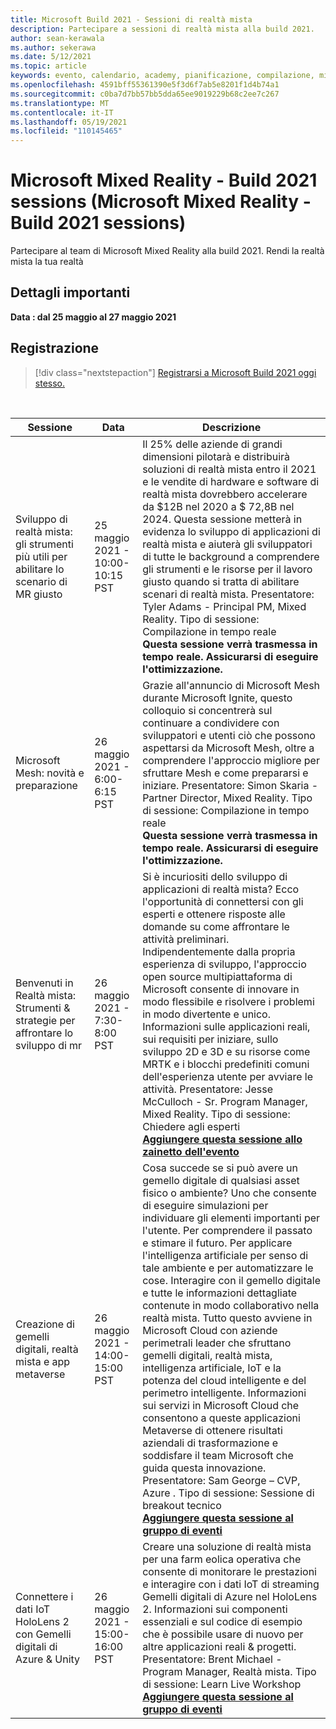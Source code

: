 ```yaml
---
title: Microsoft Build 2021 - Sessioni di realtà mista
description: Partecipare a sessioni di realtà mista alla build 2021.
author: sean-kerawala
ms.author: sekerawa
ms.date: 5/12/2021
ms.topic: article
keywords: evento, calendario, academy, pianificazione, compilazione, microsoft
ms.openlocfilehash: 4591bff55361390e5f3d6f7ab5e8201f1d4b74a1
ms.sourcegitcommit: c0ba7d7bb57bb5dda65ee9019229b68c2ee7c267
ms.translationtype: MT
ms.contentlocale: it-IT
ms.lasthandoff: 05/19/2021
ms.locfileid: "110145465"
---
```

# <a name="microsoft-mixed-reality---build-2021-sessions"></a>Microsoft Mixed Reality - Build 2021 sessions (Microsoft Mixed Reality - Build 2021 sessions)

Partecipare al team di Microsoft Mixed Reality alla build 2021. Rendi la realtà mista la tua realtà

## <a name="important-details"></a>Dettagli importanti

**Data : dal 25 maggio al 27 maggio 2021**

## <a name="registration"></a>Registrazione

> [!div class="nextstepaction"] 
> [Registrarsi a Microsoft Build 2021 oggi stesso.](https://register.build.microsoft.com/)

<br>

|Sessione|Data|Descrizione|
|-------------|-------------|-----|
| Sviluppo di realtà mista: gli strumenti più utili per abilitare lo scenario di MR giusto|25 maggio 2021 - 10:00-10:15 PST|Il 25% delle aziende di grandi dimensioni pilotarà e distribuirà soluzioni di realtà mista entro il 2021 e le vendite di hardware e software di realtà mista dovrebbero accelerare da $12B nel 2020 a $ 72,8B nel 2024. Questa sessione metterà in evidenza lo sviluppo di applicazioni di realtà mista e aiuterà gli sviluppatori di tutte le background a comprendere gli strumenti e le risorse per il lavoro giusto quando si tratta di abilitare scenari di realtà mista. Presentatore: Tyler Adams - Principal PM, Mixed Reality. Tipo di sessione: Compilazione in tempo reale <br><b>Questa sessione verrà trasmessa in tempo reale. Assicurarsi di eseguire l'ottimizzazione.</b>|
| Microsoft Mesh: novità e preparazione|26 maggio 2021 - 6:00-6:15 PST|Grazie all'annuncio di Microsoft Mesh durante Microsoft Ignite, questo colloquio si concentrerà sul continuare a condividere con sviluppatori e utenti ciò che possono aspettarsi da Microsoft Mesh, oltre a comprendere l'approccio migliore per sfruttare Mesh e come prepararsi e iniziare. Presentatore: Simon Skaria - Partner Director, Mixed Reality. Tipo di sessione: Compilazione in tempo reale<br><b>Questa sessione verrà trasmessa in tempo reale. Assicurarsi di eseguire l'ottimizzazione.</b>|
| Benvenuti in Realtà mista: Strumenti & strategie per affrontare lo sviluppo di mr|26 maggio 2021 - 7:30-8:00 PST| Si è incuriositi dello sviluppo di applicazioni di realtà mista? Ecco l'opportunità di connettersi con gli esperti e ottenere risposte alle domande su come affrontare le attività preliminari. Indipendentemente dalla propria esperienza di sviluppo, l'approccio open source multipiattaforma di Microsoft consente di innovare in modo flessibile e risolvere i problemi in modo divertente e unico. Informazioni sulle applicazioni reali, sui requisiti per iniziare, sullo sviluppo 2D e 3D e su risorse come MRTK e i blocchi predefiniti comuni dell'esperienza utente per avviare le attività. Presentatore: Jesse McCulloch - Sr. Program Manager, Mixed Reality. Tipo di sessione: Chiedere agli esperti<br><b>[Aggiungere questa sessione allo zainetto dell'evento](https://mybuild.microsoft.com/sessions/6e69bf88-10ba-45a2-a2d0-bee591d703d5)</b>|
| Creazione di gemelli digitali, realtà mista e app metaverse|26 maggio 2021 - 14:00-15:00 PST|Cosa succede se si può avere un gemello digitale di qualsiasi asset fisico o ambiente?  Uno che consente di eseguire simulazioni per individuare gli elementi importanti per l'utente. Per comprendere il passato e stimare il futuro. Per applicare l'intelligenza artificiale per senso di tale ambiente e per automatizzare le cose.  Interagire con il gemello digitale e tutte le informazioni dettagliate contenute in modo collaborativo nella realtà mista.  Tutto questo avviene in Microsoft Cloud con aziende perimetrali leader che sfruttano gemelli digitali, realtà mista, intelligenza artificiale, IoT e la potenza del cloud intelligente e del perimetro intelligente.  Informazioni sui servizi in Microsoft Cloud che consentono a queste applicazioni Metaverse di ottenere risultati aziendali di trasformazione e soddisfare il team Microsoft che guida questa innovazione. Presentatore: Sam George – CVP, Azure . Tipo di sessione: Sessione di breakout tecnico<br><b>[Aggiungere questa sessione al gruppo di eventi](https://mybuild.microsoft.com/sessions/f06287c8-8e56-452f-ae2f-e739c2be4870)</b>|
| Connettere i dati IoT HoloLens 2 con Gemelli digitali di Azure & Unity|26 maggio 2021 - 15:00-16:00 PST| Creare una soluzione di realtà mista per una farm eolica operativa che consente di monitorare le prestazioni e interagire con i dati IoT di streaming Gemelli digitali di Azure nel HoloLens 2. Informazioni sui componenti essenziali e sul codice di esempio che è possibile usare di nuovo per altre applicazioni reali & progetti. Presentatore: Brent Michael - Program Manager, Realtà mista. Tipo di sessione: Learn Live Workshop<br><b>[Aggiungere questa sessione al gruppo di eventi](https://mybuild.microsoft.com/sessions/815a692f-398b-4772-ac18-c021f5116757)</b>|